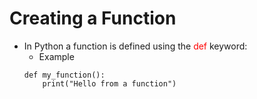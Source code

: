 # Creating a Function
- In Python a function is defined using the <font color="red">def</font> keyword:
    - Example
    ```
    def my_function():
        print("Hello from a function")
    ```
    
    